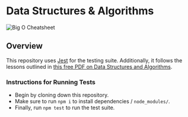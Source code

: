 # Data Structures & Algorithms

![Big O Cheatsheet]('./bigO_cheatsheet.png')

## Overview
This repository uses [Jest](https://jestjs.io/) for the testing suite. Additionally, it follows the lessons outlined in [this free PDF on Data Structures and Algorithms](https://fktpm.ru/file/77-data-structures-and-algorithms-with-javascript.pdf).

### Instructions for Running Tests
- Begin by cloning down this repository.
- Make sure to run `npm i` to install dependencies / `node_modules/`.
- Finally, run `npm test` to run the test suite.